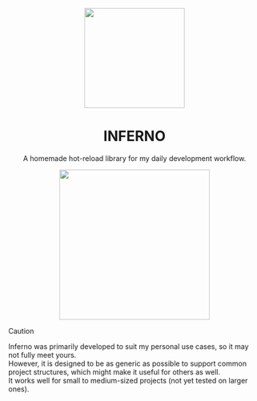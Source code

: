 <p align="center">
  <img width="200" height="auto" src="logo.png"/>
</p>

<h1 align="center">INFERNO</h1>

<p align="center">
  A homemade hot-reload library for my daily development workflow.
</p>

<p align="center">
  <img src="demo.gif" height="300" width="auto"/>
</p>

> [!CAUTION]  
> Inferno was primarily developed to suit my personal use cases, so it may not fully meet yours.  
> However, it is designed to be as generic as possible to support common project structures, which might make it useful for others as well.  
> It works well for small to medium-sized projects (not yet tested on larger ones).
